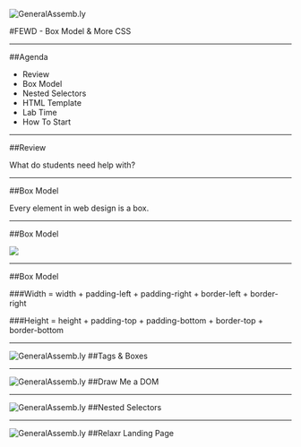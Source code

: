 ![GeneralAssemb.ly](../../img/icons/FEWD_Logo.png)

#FEWD - Box Model & More CSS

---


##Agenda

*	Review
*	Box Model
*	Nested Selectors
*	HTML Template
*	Lab Time
*	How To Start	

---

##Review

What do students need help with?

---

##Box Model

Every element in web design is a box. 

---


##Box Model

![](http://www.mandalatv.net/itp/drivebys/css/lib/img/box_model.gif)

---

##Box Model

###Width = width + padding-left + padding-right + border-left + border-right

###Height = height + padding-top + padding-bottom + border-top + border-bottom

---

![GeneralAssemb.ly](../../img/icons/code_along.png)
##Tags & Boxes

---

![GeneralAssemb.ly](../../img/icons/exercise_icon_md.png)
##Draw Me a DOM

---

![GeneralAssemb.ly](../../img/icons/code_along.png)
##Nested Selectors

---

![GeneralAssemb.ly](../../img/icons/exercise_icon_md.png)
##Relaxr Landing Page
